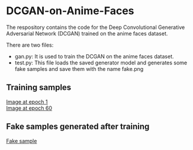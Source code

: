 # DCGAN-on-Anime-Faces

The respository contains the code for the Deep Convolutional Generative Adversarial Network (DCGAN) trained on the anime faces dataset.  
  
There are two files:
- gan.py: It is used to train the DCGAN on the anime faces dataset.
- test.py: This file loads the saved generator model and generates some fake samples and save them with the name fake.png

## Training samples
[Image at epoch 1](samples/generated_plot_epoch-1.png)  
[Image at epoch 60](samples/generated_plot_epoch-60.png)  

## Fake samples generated after training
[Fake sample](fake.png)
